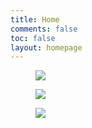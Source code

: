 ```yaml
---
title: Home
comments: false
toc: false
layout: homepage
---
```

<div class="activity-gallery">
    <div class="swiper-container">
        <div class="swiper-wrapper">
            <div class="swiper-slide init">
                <div class="inner">
                    <a href="/events/">
                        <figure><img src="https://wp-img.daozhao.com/thefoodsecurity/2024.jpg"></figure>
                    </a>
                </div>
            </div>
            <div class="swiper-slide init">
                <div class="inner">
                    <a href="/events/">
                        <figure><img src="https://wp-img.daozhao.com/thefoodsecurity/Carousel_food1710.png"></figure>
                    </a>
                </div>
            </div>
            <div class="swiper-slide init">
                <div class="inner">
                    <a href="/events/">
                        <figure><img src="https://wp-img.daozhao.com/thefoodsecurity/Carousel_rice1995.png"></figure>
                    </a>
                </div>
            </div>
        </div>
        <div class="swiper-button-prev"></div>
        <!--左箭头-->
        <div class="swiper-button-next"></div>
        <!--右箭头-->
    </div>
</div>

<script>
    var swiper = new Swiper('.swiper-container', {
        speed: 700,
        slidesPerView: 'auto',
        centeredSlides: true,
        autoplay:true,
        loop: true,
        on: {
            init: function() {
                this.slides.removeClass('init');
            },
        },
        navigation: {
            nextEl: '.swiper-button-next',
            prevEl: '.swiper-button-prev',
        },
    });
    swiper.$el.parent('.activity-gallery')[0].onmouseover = function() {
        swiper.$el.addClass('mouse-hover');
    };
    swiper.$el.parent('.activity-gallery')[0].onmouseout = function() {
        swiper.$el.removeClass('mouse-hover');
    };
</script>
